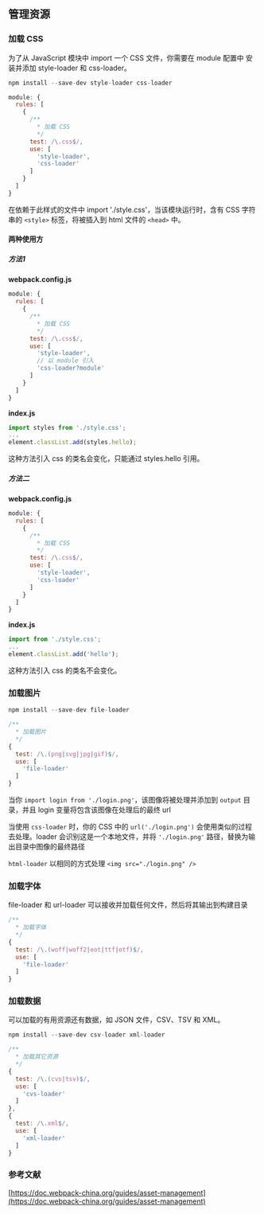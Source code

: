## 管理资源

### 加载 CSS

为了从 JavaScript 模块中 import 一个 CSS 文件，你需要在 module 配置中 安装并添加 style-loader 和 css-loader。

```js
npm install --save-dev style-loader css-loader
```

```js
module: {
  rules: [
    {
      /**
        * 加载 CSS
        */
      test: /\.css$/,
      use: [
        'style-loader',
        'css-loader'
      ]
    }
  ]
}
```

在依赖于此样式的文件中 import './style.css'，当该模块运行时，含有 CSS 字符串的 `<style>` 标签，将被插入到 html 文件的 `<head>` 中。

#### 两种使用方

##### 方法1

**webpack.config.js**

```js
module: {
  rules: [
    {
      /**
        * 加载 CSS
        */
      test: /\.css$/,
      use: [
        'style-loader',
        // 以 module 引入
        'css-loader?module'
      ]
    }
  ]
}
```

**index.js**

```js
import styles from './style.css';
...
element.classList.add(styles.hello);
```

这种方法引入 css 的类名会变化，只能通过 styles.hello 引用。

##### 方法二

**webpack.config.js**

```js
module: {
  rules: [
    {
      /**
        * 加载 CSS
        */
      test: /\.css$/,
      use: [
        'style-loader',
        'css-loader'
      ]
    }
  ]
}
```

**index.js**

```js
import from './style.css';
...
element.classList.add('hello');
```

这种方法引入 css 的类名不会变化。

### 加载图片

```js
npm install --save-dev file-loader
```

```js
/**
  * 加载图片
  */
{
  test: /\.(png|svg|jpg|gif)$/,
  use: [
    'file-loader'
  ]
}
```

当你 `import login from './login.png'`，该图像将被处理并添加到 `output` 目录，并且 login 变量将包含该图像在处理后的最终 url

当使用 `css-loader` 时，你的 CSS 中的 `url('./login.png')` 会使用类似的过程去处理。loader 会识别这是一个本地文件，并将 `'./login.png'` 路径，替换为输出目录中图像的最终路径

`html-loader` 以相同的方式处理 `<img src="./login.png" />`

### 加载字体

file-loader 和 url-loader 可以接收并加载任何文件，然后将其输出到构建目录

```js
/**
  * 加载字体
  */
{
  test: /\.(woff|woff2|eot|ttf|otf)$/,
  use: [
    'file-loader'
  ]
}
```

### 加载数据

可以加载的有用资源还有数据，如 JSON 文件，CSV、TSV 和 XML。

```js
npm install --save-dev csv-loader xml-loader
```

```js
/**
  * 加载其它资源
  */
{
  test: /\.(cvs|tsv)$/,
  use: [
    'cvs-loader'
  ]
},
{
  test: /\.xml$/,
  use: [
    'xml-loader'
  ]
}
```

### 参考文献

[https://doc.webpack-china.org/guides/asset-management](https://doc.webpack-china.org/guides/asset-management)
